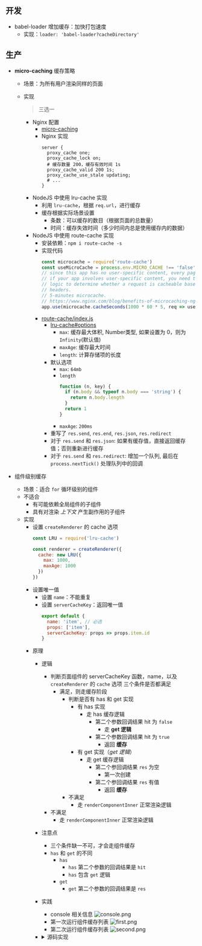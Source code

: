 ## 开发
- babel-loader 增加缓存：加快打包速度
  - 实现：`loader: 'babel-loader?cacheDirectory'`
## 生产
- **micro-caching** 缓存策略
  - 场景：为所有用户渲染同样的页面
  - 实现
    > 三选一

    - Nginx 配置
      - [micro-caching](https://www.nginx.com/blog/benefits-of-microcaching-nginx/)
      - Nginx 实现
        ```
        server {
          proxy_cache one;
          proxy_cache_lock on;
          # 缓存数量 200，缓存有效时间 1s
          proxy_cache_valid 200 1s;
          proxy_cache_use_stale updating;
          # ...
        }
        ```
    - NodeJS 中使用 lru-cache 实现
      - 利用 `lru-cache`，根据 `req.url`，进行缓存
      - 缓存根据实际场景设置
        - 条数：可以缓存的数目（根据页面的总数量）
        - 时间：缓存失效时间（多少时间内总是使用缓存内的数据）
    - NodeJS 中使用 route-cache 实现
      - 安装依赖：`npm i route-cache -s`
      - 实现代码
        ```javascript
        const microcache = require('route-cache')
        const useMicroCache = process.env.MICRO_CACHE !== 'false'
        // since this app has no user-specific content, every page is micro-cacheable.
        // if your app involves user-specific content, you need to implement custom
        // logic to determine whether a request is cacheable based on its url and
        // headers.
        // 5-minutes microcache.
        // https://www.nginx.com/blog/benefits-of-microcaching-nginx/
        app.use(microcache.cacheSeconds(1000 * 60 * 5, req => useMicroCache && req.originalUrl))
        ```
      - [route-cache/index.js](https://github.com/bradoyler/route-cache/blob/master/index.js)
        - [lru-cache#options](https://www.npmjs.com/package/lru-cache#options)
          - `max`: 缓存最大体积, Number类型, 如果设置为 0，则为 `Infinity`(默认值)
          - `maxAge`: 缓存最大时间
          - `length`: 计算存储项的长度
        - 默认选项
          - `max`: `64mb`
          - `length`
            ```javascript
            function (n, key) {
              if (n.body && typeof n.body === 'string') {
                return n.body.length
              }
              return 1
            }
            ```
          - `maxAge`: `200ms`
        - 重写了 `res.send`, `res.end`, `res.json`, `res.redirect`
        - 对于 `res.send` 和 `res.json`: 如果有缓存值，直接返回缓存值；否则重新进行缓存
        - 对于 `res.send` 和 `res.redirect`: 增加一个队列, 最后在 `process.nextTick()` 处理队列中的回调

- 组件级别缓存
  - 场景：适合 `for` 循环级别的组件
  - 不适合
    - 有可能依赖全局组件的子组件
    - 具有对渲染 *上下文* 产生副作用的子组件
  - 实现
    - 设置 `createRenderer` 的 cache 选项
      ```javascript
      const LRU = require('lru-cache')

      const renderer = createRenderer({
        cache: new LRU({
          max: 1000,
          maxAge: 1000
        })
      })
      ```
    - 设置唯一值
      - 设置 `name`：不能重复
      - 设置 `serverCacheKey`：返回唯一值
        ```javascript
        export default {
          name: 'item', // 必选
          props: ['item'],
          serverCacheKey: props => props.item.id
        }
        ```
    - 原理
      - 逻辑
        - 判断页面组件的 serverCacheKey 函数，name，以及 `createRenderer` 的 `cache` 选项 三个条件是否都满足
          - 满足，则走缓存阶段
            - 判断是否有 has 和 get 实现
              - 有 has 实现
                - 走 has 缓存逻辑
                  - 第二个参数回调结果 hit 为 `false`
                    - 走 **get 逻辑**
                  - 第二个参数回调结果 hit 为 `true`
                    - 返回 **缓存**
              - 有 get 实现（*get 逻辑*）
                - 走 get 缓存逻辑
                  - 第二个参回调结果 `res` 为空
                    - 第一次创建
                  - 第二个参回调结果 `res` 有值
                    - 返回 **缓存**
            - 不满足
              - 走 `renderComponentInner` 正常渲染逻辑
        - 不满足
          - 走 `renderComponentInner` 正常渲染逻辑
      - 注意点
        - 三个条件缺一不可，才会走组件缓存
        - `has` 和 `get` 的不同
          - `has`
            - `has` 第二个参数的回调结果是 `hit`
            - `has` 包含 `get` 逻辑
          - `get`
            - `get` 第二个参数的回调结果是 `res`
      - 实践
        - console 相关信息
          ![console.png](http://ww1.sinaimg.cn/large/8c4687a3ly1g922sxj70yj20zi0iijve.jpg)
        - 第一次运行组件缓存列表
          ![first.png](http://ww1.sinaimg.cn/large/8c4687a3ly1g922tw3gp6j212y0qk78i.jpg)
        - 第二次运行组件缓存列表
          ![second.png](http://ww1.sinaimg.cn/large/8c4687a3ly1g922ub4wgbj21300qs0wy.jpg)
      - <details>
          <summary>源码实现</summary>

          ```javascript
          function isDef (v) {
            return v !== undefined && v !== null
          }
          function renderComponent (node, isRoot, context) {
            var getKey = Ctor.options.serverCacheKey;
            var name = Ctor.options.name;
            var cache = context.cache;
            if (isDef(getKey) && isDef(cache) && isDef(name)) {
              // 调用自定义函数 serverCacheKey，如果能获取到值，则开始组件缓存阶段，否则执行 renderComponentInner 的逻辑
              var rawKey = getKey(node.componentOptions.propsData);
              if (rawKey === false) {
                renderComponentInner(node, isRoot, context);
                return
              }
              // 判断是否有 has 和 get 的实现
              if (isDef(has)) {
                has(key, function (hit) {
                  // 判断是否有 get 的实现
                  if (hit === true && isDef(get)) {
                    get(key, function (res) {
                      if (isDef(registerComponent)) {
                        registerComponent(userContext);
                      }
                      res.components.forEach(function (register) { return register(userContext); });
                      write(res.html, next);
                    });
                  }
                  // 走 set 缓存
                  else {
                    renderComponentWithCache(node, isRoot, key, context);
                  }
                });
              }
              else if (isDef(get)) {
                get(key, function (res) {
                  // 判断是否有 res 的实现
                  if (isDef(res)) {
                    if (isDef(registerComponent)) {
                      registerComponent(userContext);
                    }
                    res.components.forEach(function (register) { return register(userContext); });
                    write(res.html, next);
                  }
                  // 走 get 缓存
                  else {
                    renderComponentWithCache(node, isRoot, key, context);
                  }
                });
              }
            } else {
              // 走 renderComponentInner
              renderComponentInner(node, isRoot, context);
            }
          }
          ```
        </details>
